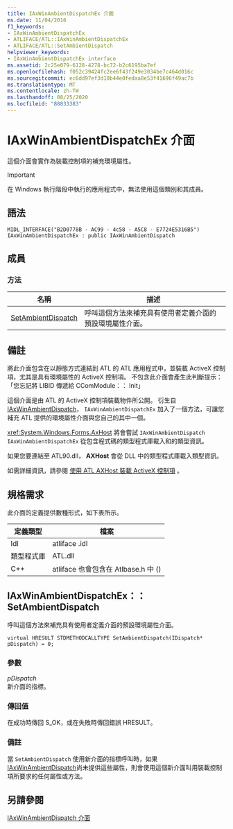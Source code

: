 ```yaml
---
title: IAxWinAmbientDispatchEx 介面
ms.date: 11/04/2016
f1_keywords:
- IAxWinAmbientDispatchEx
- ATLIFACE/ATL::IAxWinAmbientDispatchEx
- ATLIFACE/ATL::SetAmbientDispatch
helpviewer_keywords:
- IAxWinAmbientDispatchEx interface
ms.assetid: 2c25e079-6128-4278-bc72-b2c6195ba7ef
ms.openlocfilehash: f052c39424fc2ee6f43f249e3034be7c464d016c
ms.sourcegitcommit: ec6dd97ef3d10b44e0fedaa8e53f41696f49ac7b
ms.translationtype: MT
ms.contentlocale: zh-TW
ms.lasthandoff: 08/25/2020
ms.locfileid: "88833383"
---
```

# <a name="iaxwinambientdispatchex-interface"></a>IAxWinAmbientDispatchEx 介面

這個介面會實作為裝載控制項的補充環境屬性。

> [!IMPORTANT]
> 在 Windows 執行階段中執行的應用程式中，無法使用這個類別和其成員。

## <a name="syntax"></a>語法

```
MIDL_INTERFACE("B2D0778B - AC99 - 4c58 - A5C8 - E7724E5316B5") IAxWinAmbientDispatchEx : public IAxWinAmbientDispatch
```

## <a name="members"></a>成員

### <a name="methods"></a>方法

|名稱|描述|
|-|-|
|[SetAmbientDispatch](#setambientdispatch)|呼叫這個方法來補充具有使用者定義介面的預設環境屬性介面。|

## <a name="remarks"></a>備註

將此介面包含在以靜態方式連結到 ATL 的 ATL 應用程式中，並裝載 ActiveX 控制項，尤其是具有環境屬性的 ActiveX 控制項。 不包含此介面會產生此判斷提示：「您忘記將 LIBID 傳遞給 CComModule：： Init」

這個介面是由 ATL 的 ActiveX 控制項裝載物件所公開。 衍生自 [IAxWinAmbientDispatch](../../atl/reference/iaxwinambientdispatch-interface.md)， `IAxWinAmbientDispatchEx` 加入了一個方法，可讓您補充 ATL 提供的環境屬性介面與您自己的其中一個。

<xref:System.Windows.Forms.AxHost> 將會嘗試 `IAxWinAmbientDispatch` `IAxWinAmbientDispatchEx` 從包含程式碼的類型程式庫載入和的類型資訊。

如果您要連結至 ATL90.dll， **AXHost** 會從 DLL 中的類型程式庫載入類型資訊。

如需詳細資訊，請參閱 [使用 ATL AXHost 裝載 ActiveX 控制項](../../atl/hosting-activex-controls-using-atl-axhost.md) 。

## <a name="requirements"></a>規格需求

此介面的定義提供數種形式，如下表所示。

|定義類型|檔案|
|---------------------|----------|
|Idl|atliface .idl|
|類型程式庫|ATL.dll|
|C++|atliface 也會包含在 Atlbase.h 中 () |

## <a name="iaxwinambientdispatchexsetambientdispatch"></a><a name="setambientdispatch"></a> IAxWinAmbientDispatchEx：： SetAmbientDispatch

呼叫這個方法來補充具有使用者定義介面的預設環境屬性介面。

```
virtual HRESULT STDMETHODCALLTYPE SetAmbientDispatch(IDispatch* pDispatch) = 0;
```

### <a name="parameters"></a>參數

*pDispatch*<br/>
新介面的指標。

### <a name="return-value"></a>傳回值

在成功時傳回 S_OK，或在失敗時傳回錯誤 HRESULT。

### <a name="remarks"></a>備註

當 `SetAmbientDispatch` 使用新介面的指標呼叫時，如果 [IAxWinAmbientDispatch](../../atl/reference/iaxwinambientdispatch-interface.md)尚未提供這些屬性，則會使用這個新介面叫用裝載控制項所要求的任何屬性或方法。

## <a name="see-also"></a>另請參閱

[IAxWinAmbientDispatch 介面](../../atl/reference/iaxwinambientdispatch-interface.md)
